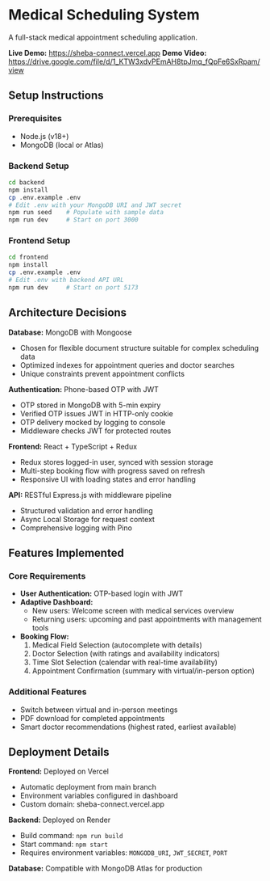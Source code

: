 # Medical Scheduling System

A full-stack medical appointment scheduling application.

**Live Demo:** https://sheba-connect.vercel.app
**Demo Video:** https://drive.google.com/file/d/1_KTW3xdvPEmAH8tpJmq_fQpFe6SxRpam/view

## Setup Instructions

### Prerequisites
- Node.js (v18+)
- MongoDB (local or Atlas)

### Backend Setup
```bash
cd backend
npm install
cp .env.example .env
# Edit .env with your MongoDB URI and JWT secret
npm run seed    # Populate with sample data
npm run dev     # Start on port 3000
```

### Frontend Setup
```bash
cd frontend
npm install
cp .env.example .env
# Edit .env with backend API URL
npm run dev     # Start on port 5173
```

## Architecture Decisions

**Database:** MongoDB with Mongoose
- Chosen for flexible document structure suitable for complex scheduling data
- Optimized indexes for appointment queries and doctor searches
- Unique constraints prevent appointment conflicts

**Authentication:** Phone-based OTP with JWT
- OTP stored in MongoDB with 5-min expiry  
- Verified OTP issues JWT in HTTP-only cookie  
- OTP delivery mocked by logging to console  
- Middleware checks JWT for protected routes  

**Frontend:** React + TypeScript + Redux
- Redux stores logged-in user, synced with session storage
- Multi-step booking flow with progress saved on refresh
- Responsive UI with loading states and error handling

**API:** RESTful Express.js with middleware pipeline
- Structured validation and error handling
- Async Local Storage for request context
- Comprehensive logging with Pino

## Features Implemented

### Core Requirements
- **User Authentication:** OTP-based login with JWT 
- **Adaptive Dashboard:** 
  - New users: Welcome screen with medical services overview
  - Returning users: upcoming and past appointments with management tools 
- **Booking Flow:**
  1. Medical Field Selection (autocomplete with details)
  2. Doctor Selection (with ratings and availability indicators) 
  3. Time Slot Selection (calendar with real-time availability)
  4. Appointment Confirmation (summary with virtual/in-person option)

### Additional Features
- Switch between virtual and in-person meetings
- PDF download for completed appointments
- Smart doctor recommendations (highest rated, earliest available)

## Deployment Details

**Frontend:** Deployed on Vercel
- Automatic deployment from main branch
- Environment variables configured in dashboard
- Custom domain: sheba-connect.vercel.app

**Backend:** Deployed on Render
- Build command: `npm run build`
- Start command: `npm start`
- Requires environment variables: `MONGODB_URI`, `JWT_SECRET`, `PORT`

**Database:** Compatible with MongoDB Atlas for production